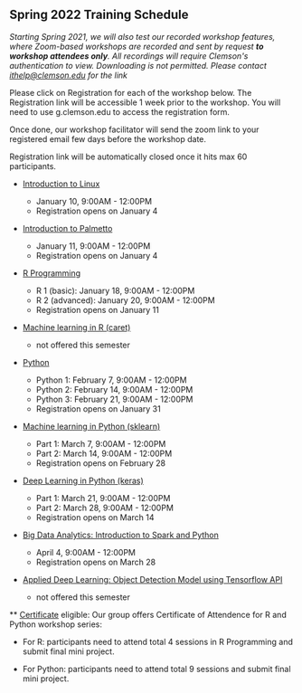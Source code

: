 ## Spring 2022 Training Schedule

*Starting Spring 2021, we will also test our recorded workshop features, 
where Zoom-based workshops are recorded and sent by request **to workshop attendees only**. All recordings will 
require Clemson's authentication to view. Downloading is not permitted. Please contact ithelp@clemson.edu for the link* 

Please click on Registration for each of the workshop below. The Registration link will be accessible 1 week prior to the workshop. You will need to use g.clemson.edu to access the registration form.

Once done, our workshop facilitator will send the zoom link to your registered email few days before the workshop date.

Registration link will be automatically closed once it hits max 60 participants.

- [Introduction to Linux](workshop.md#introduction-to-linux)  
    - January 10, 9:00AM - 12:00PM
    - Registration opens on January 4
     
- [Introduction to Palmetto](workshop.md#introduction-to-research-computing-on-palmetto-cluster)
    - January 11, 9:00AM - 12:00PM
    - Registration opens on January 4
  
- [R Programming](workshop.md#introduction-to-data-science-using-r)
    - R 1 (basic): January 18, 9:00AM - 12:00PM
    - R 2 (advanced): January 20, 9:00AM - 12:00PM
    - Registration opens on January 11
        
- [Machine learning in R (caret)](workshop.md#machine-learning-in-r)
    - not offered this semester
   
 - [Python](workshop.md#introduction-to-programming-in-python)
    - Python 1: February 7, 9:00AM - 12:00PM
    - Python 2: February 14, 9:00AM - 12:00PM
    - Python 3: February 21, 9:00AM - 12:00PM
    - Registration opens on January 31
    
- [Machine learning in Python (sklearn)](workshop.md#machine-learning-in-python)
    - Part 1: March 7, 9:00AM - 12:00PM
    - Part 2: March 14, 9:00AM - 12:00PM
    - Registration opens on February 28

- [Deep Learning in Python (keras)](workshop.md#deep-learning-in-python)
    - Part 1: March 21, 9:00AM - 12:00PM
    - Part 2: March 28, 9:00AM - 12:00PM
    - Registration opens on March 14

- [Big Data Analytics: Introduction to Spark and Python](workshop.md#introduction-to-big-data-analytics-using-sparkpython)    
    - April 4, 9:00AM - 12:00PM
    - Registration opens on March 28
    
- [Applied Deep Learning: Object Detection Model using Tensorflow API](workshop.md#introduction-to-applied-deep-learning-object-detection-model-using-tensorflow-api)
    - not offered this semester
    
** [Certificate](https://www.palmetto.clemson.edu/palmetto/training/certificates/) eligible:
Our group offers Certificate of Attendence for R and Python workshop series:

- For R: participants need to attend total 4 sessions in R Programming and submit final mini project.

- For Python: participants need to attend total 9 sessions and submit final mini project.
